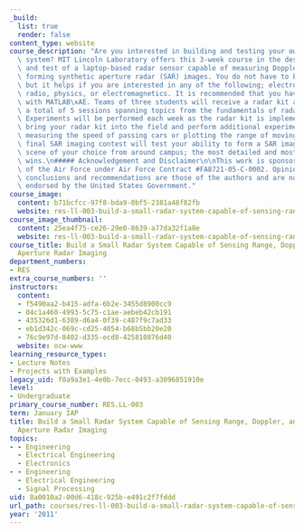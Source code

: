```yaml
---
_build:
  list: true
  render: false
content_type: website
course_description: "Are you interested in building and testing your own imaging radar\
  \ system? MIT Lincoln Laboratory offers this 3-week course in the design, fabrication,\
  \ and test of a laptop-based radar sensor capable of measuring Doppler, range, and\
  \ forming synthetic aperture radar (SAR) images. You do not have to be a radar engineer\
  \ but it helps if you are interested in any of the following; electronics, amateur\
  \ radio, physics, or electromagnetics. It is recommended that you have some familiarity\
  \ with MATLAB\xAE. Teams of three students will receive a radar kit and will attend\
  \ a total of 5 sessions spanning topics from the fundamentals of radar to SAR imaging.\
  \ Experiments will be performed each week as the radar kit is implemented. You will\
  \ bring your radar kit into the field and perform additional experiments such as\
  \ measuring the speed of passing cars or plotting the range of moving targets. A\
  \ final SAR imaging contest will test your ability to form a SAR image of a target\
  \ scene of your choice from around campus; the most detailed and most creative image\
  \ wins.\n##### Acknowledgement and Disclaimer\n\nThis work is sponsored by the Department\
  \ of the Air Force under Air Force Contract #FA8721-05-C-0002. Opinions, interpretations,\
  \ conclusions and recommendations are those of the authors and are not necessarily\
  \ endorsed by the United States Government."
course_image:
  content: b71bcfcc-97f8-bda9-0bf5-2381a48f82fb
  website: res-ll-003-build-a-small-radar-system-capable-of-sensing-range-doppler-and-synthetic-aperture-radar-imaging-january-iap-2011
course_image_thumbnail:
  content: 25ea4f75-ce26-29e0-8639-a77da32f1a8e
  website: res-ll-003-build-a-small-radar-system-capable-of-sensing-range-doppler-and-synthetic-aperture-radar-imaging-january-iap-2011
course_title: Build a Small Radar System Capable of Sensing Range, Doppler, and Synthetic
  Aperture Radar Imaging
department_numbers:
- RES
extra_course_numbers: ''
instructors:
  content:
  - f5490aa2-b415-adfa-6b2e-3455d8900cc9
  - 04c1a460-4993-5c75-c1ae-aebeb42cb191
  - 435326d1-6389-d6a4-0f39-c487f9c7ad33
  - eb1d342c-069c-cd25-4054-b68b5bb20e20
  - 76c9e97d-8402-d335-ecd8-425810876d40
  website: ocw-www
learning_resource_types:
- Lecture Notes
- Projects with Examples
legacy_uid: f0a9a3e1-4e0b-7ecc-0493-a3096851910e
level:
- Undergraduate
primary_course_number: RES.LL-003
term: January IAP
title: Build a Small Radar System Capable of Sensing Range, Doppler, and Synthetic
  Aperture Radar Imaging
topics:
- - Engineering
  - Electrical Engineering
  - Electronics
- - Engineering
  - Electrical Engineering
  - Signal Processing
uid: 8a0010a2-00d6-418c-925b-e491c2f7fddd
url_path: courses/res-ll-003-build-a-small-radar-system-capable-of-sensing-range-doppler-and-synthetic-aperture-radar-imaging-january-iap-2011
year: '2011'
---
```

